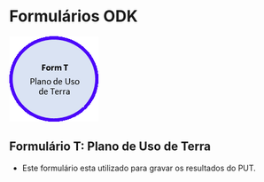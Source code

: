 # Formulários ODK

![Formul&#xE1;rio ODK para Resultados do Plano de Uso de Terra](../.gitbook/assets/odk-plano-uso-terra.png)

## Formulário T: Plano de Uso de Terra

* Este formulário esta utilizado para gravar os resultados do PUT. 

